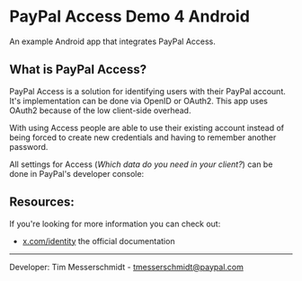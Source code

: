 PayPal Access Demo 4 Android
==========================

An example Android app that integrates PayPal Access.

What is PayPal Access?
----------------------
PayPal Access is a solution for identifying users with their PayPal account. It's implementation can be done via OpenID or OAuth2. This app uses OAuth2 because of the low client-side overhead.

With using Access people are able to use their existing account instead of being forced to create new credentials and having to remember another password.

All settings for Access (*Which data do you need in your client?*) can be done in PayPal's developer console: 

Resources:
----------
If you're looking for more information you can check out:
* [x.com/identity](x.com/identiy) the official documentation

---------
Developer:
Tim Messerschmidt - <tmesserschmidt@paypal.com>